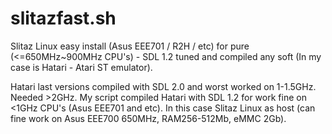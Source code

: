# slitazfast.sh
Slitaz Linux easy install (Asus EEE701 / R2H / etc) for pure (&lt;=650MHz~900MHz CPU's) - SDL 1.2 tuned and compiled any soft (In my case is Hatari - Atari ST emulator).

Hatari last versions compiled with SDL 2.0 and worst worked on 1-1.5GHz. Needed >2GHz. My script compiled Hatari with SDL 1.2 for work fine on <1GHz CPU's (Asus EEE701 and etc). In this case Slitaz Linux as host (can fine work on Asus EEE700 650MHz, RAM256-512Mb, eMMC 2Gb).